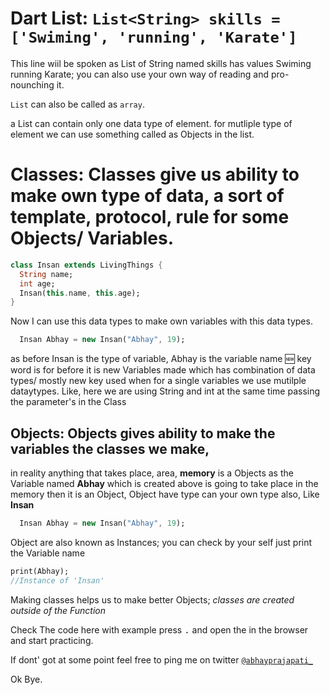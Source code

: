<!-- title: 4 /100DaysOfFlutter : Dart: Enumerations, Classes and Objects -->
<!-- subtitle: Learn Dart Enumeratoins, classes and Objects -->


# Dart List: `List<String> skills = ['Swiming', 'running', 'Karate']`

This line wiil be spoken as List of String named skills has values Swiming running Karate; you can also use your own way of reading and pro-nounching it.

`List` can also be called as `array`.

a List can contain only one data type of element.
for mutliple type of element we can use something called as Objects in the list.


# Classes: Classes give us ability to make own type of data, a sort of template, protocol, rule for some Objects/ Variables.

```Dart
class Insan extends LivingThings {
  String name;
  int age;
  Insan(this.name, this.age);
}
```
Now I can use this data types to make own variables with this data types.
```Dart
  Insan Abhay = new Insan("Abhay", 19);
```

as before Insan is the type of variable, Abhay is the variable name 🆕 key word is for before it is new Variables made which has combination of data types/ mostly new key used when for a single variables we use mutilple dataytypes. Like, here we are using String and int at the same time passing the parameter's in the Class
  
## Objects: Objects gives ability to make the variables the classes we make,
in reality anything that takes place, area, **memory** is a Objects as the Variable named **Abhay** which is created above is going to take place in the memory then it is an Object, Object have type can your own type also, Like **Insan**

```dart
  Insan Abhay = new Insan("Abhay", 19);
```

Object are also known as Instances; you can check by your self just print the Variable name
```dart
print(Abhay);
//Instance of 'Insan'
```
Making classes helps us to make better Objects; *classes are created outside of the Function*


Check The code here with example press <kbd>.</kbd> and open the in the browser and start practicing.


If dont' got at some  point feel free to ping me on twitter [`@abhayprajapati_`](https://twitter.com/Abhayprajapati_)

Ok Bye. 